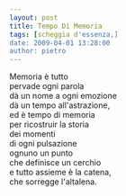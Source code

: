```yaml
---
layout: post
title: Tempo Di Memoria
tags: [scheggia d'essenza,]
date: 2009-04-01 13:28:00
author: pietro
---
```

Memoria è tutto<br/>pervade ogni parola<br/>dà un nome a ogni emozione<br/>dà un tempo all'astrazione,<br/>ed è tempo di memoria<br/>per ricostruir la storia<br/>dei momenti<br/>di ogni pulsazione<br/>ognuno un punto<br/>che definisce un cerchio<br/>e tutto assieme è la catena,<br/>che sorregge l'altalena.
